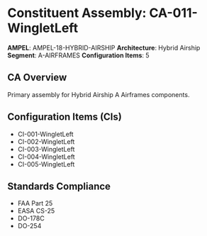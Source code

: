 # Constituent Assembly: CA-011-WingletLeft

**AMPEL**: AMPEL-18-HYBRID-AIRSHIP
**Architecture**: Hybrid Airship
**Segment**: A-AIRFRAMES
**Configuration Items**: 5

## CA Overview
Primary assembly for Hybrid Airship A Airframes components.

## Configuration Items (CIs)
- CI-001-WingletLeft
- CI-002-WingletLeft
- CI-003-WingletLeft
- CI-004-WingletLeft
- CI-005-WingletLeft

## Standards Compliance
- FAA Part 25
- EASA CS-25
- DO-178C
- DO-254
